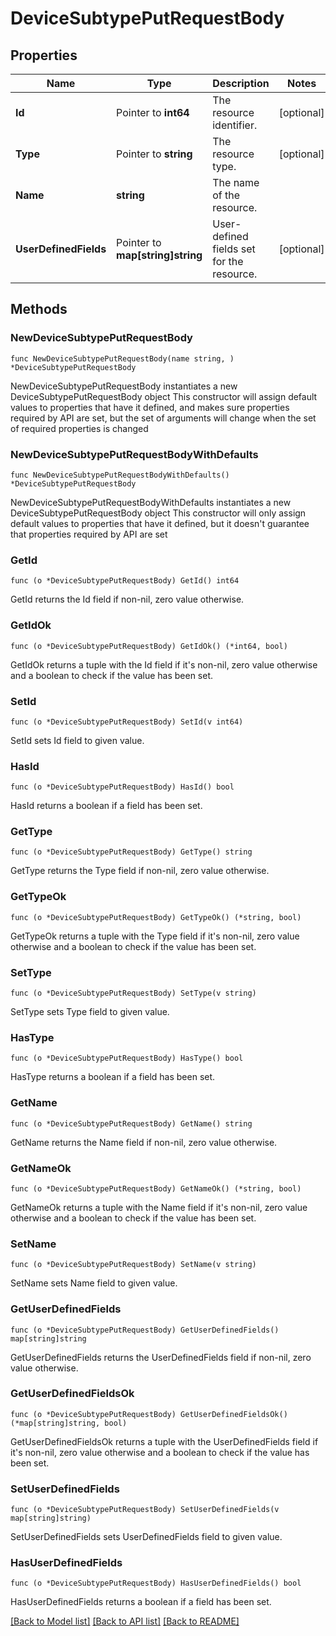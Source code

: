 # DeviceSubtypePutRequestBody

## Properties

Name | Type | Description | Notes
------------ | ------------- | ------------- | -------------
**Id** | Pointer to **int64** | The resource identifier. | [optional] 
**Type** | Pointer to **string** | The resource type. | [optional] 
**Name** | **string** | The name of the resource. | 
**UserDefinedFields** | Pointer to **map[string]string** | User-defined fields set for the resource. | [optional] 

## Methods

### NewDeviceSubtypePutRequestBody

`func NewDeviceSubtypePutRequestBody(name string, ) *DeviceSubtypePutRequestBody`

NewDeviceSubtypePutRequestBody instantiates a new DeviceSubtypePutRequestBody object
This constructor will assign default values to properties that have it defined,
and makes sure properties required by API are set, but the set of arguments
will change when the set of required properties is changed

### NewDeviceSubtypePutRequestBodyWithDefaults

`func NewDeviceSubtypePutRequestBodyWithDefaults() *DeviceSubtypePutRequestBody`

NewDeviceSubtypePutRequestBodyWithDefaults instantiates a new DeviceSubtypePutRequestBody object
This constructor will only assign default values to properties that have it defined,
but it doesn't guarantee that properties required by API are set

### GetId

`func (o *DeviceSubtypePutRequestBody) GetId() int64`

GetId returns the Id field if non-nil, zero value otherwise.

### GetIdOk

`func (o *DeviceSubtypePutRequestBody) GetIdOk() (*int64, bool)`

GetIdOk returns a tuple with the Id field if it's non-nil, zero value otherwise
and a boolean to check if the value has been set.

### SetId

`func (o *DeviceSubtypePutRequestBody) SetId(v int64)`

SetId sets Id field to given value.

### HasId

`func (o *DeviceSubtypePutRequestBody) HasId() bool`

HasId returns a boolean if a field has been set.

### GetType

`func (o *DeviceSubtypePutRequestBody) GetType() string`

GetType returns the Type field if non-nil, zero value otherwise.

### GetTypeOk

`func (o *DeviceSubtypePutRequestBody) GetTypeOk() (*string, bool)`

GetTypeOk returns a tuple with the Type field if it's non-nil, zero value otherwise
and a boolean to check if the value has been set.

### SetType

`func (o *DeviceSubtypePutRequestBody) SetType(v string)`

SetType sets Type field to given value.

### HasType

`func (o *DeviceSubtypePutRequestBody) HasType() bool`

HasType returns a boolean if a field has been set.

### GetName

`func (o *DeviceSubtypePutRequestBody) GetName() string`

GetName returns the Name field if non-nil, zero value otherwise.

### GetNameOk

`func (o *DeviceSubtypePutRequestBody) GetNameOk() (*string, bool)`

GetNameOk returns a tuple with the Name field if it's non-nil, zero value otherwise
and a boolean to check if the value has been set.

### SetName

`func (o *DeviceSubtypePutRequestBody) SetName(v string)`

SetName sets Name field to given value.


### GetUserDefinedFields

`func (o *DeviceSubtypePutRequestBody) GetUserDefinedFields() map[string]string`

GetUserDefinedFields returns the UserDefinedFields field if non-nil, zero value otherwise.

### GetUserDefinedFieldsOk

`func (o *DeviceSubtypePutRequestBody) GetUserDefinedFieldsOk() (*map[string]string, bool)`

GetUserDefinedFieldsOk returns a tuple with the UserDefinedFields field if it's non-nil, zero value otherwise
and a boolean to check if the value has been set.

### SetUserDefinedFields

`func (o *DeviceSubtypePutRequestBody) SetUserDefinedFields(v map[string]string)`

SetUserDefinedFields sets UserDefinedFields field to given value.

### HasUserDefinedFields

`func (o *DeviceSubtypePutRequestBody) HasUserDefinedFields() bool`

HasUserDefinedFields returns a boolean if a field has been set.


[[Back to Model list]](../README.md#documentation-for-models) [[Back to API list]](../README.md#documentation-for-api-endpoints) [[Back to README]](../README.md)



